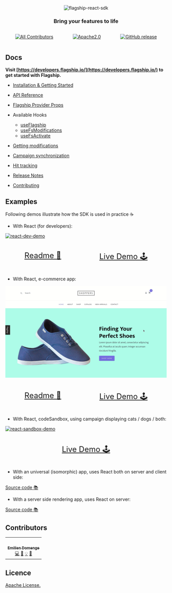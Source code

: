 <p align="center">

<img  src="https://mk0abtastybwtpirqi5t.kinstacdn.com/wp-content/uploads/picture-solutions-persona-product-flagship.jpg"  width="211"  height="182"  alt="flagship-react-sdk"  />

</p>

<h3 align="center">Bring your features to life</h3>

<div style='display: flex; justify-content: space-around;'>

<!-- ALL-CONTRIBUTORS-BADGE:START - Do not remove or modify this section -->

[![All Contributors](https://img.shields.io/badge/all_contributors-1-orange.svg?style=flat-square)](#contributors-)

<!-- ALL-CONTRIBUTORS-BADGE:END -->

[![Apache2.0](https://img.shields.io/badge/License-Apache%202.0-blue.svg)](http://www.apache.org/licenses/LICENSE-2.0)

[![GitHub release](https://img.shields.io/github/v/release/flagship-io/flagship-react-sdk.svg)](https://github.com/abtasty/flagship-react-sdk/releases)

</div>

## Docs

**Visit [https://developers.flagship.io/](https://developers.flagship.io/) to get started with Flagship.**

-   [Installation & Getting Started](https://developers.flagship.io/docs/sdk/react/v2.0#getting-started)
-   [API Reference](https://developers.flagship.io/docs/sdk/react/v2.0#api-reference)
-   [Flagship Provider Props](https://developers.flagship.io/docs/sdk/react/v2.0#flagshipprovider)
-   Available Hooks

    -   [useFlagship](https://developers.flagship.io/docs/sdk/react/v2.0#useflagship)
    -   [useFsModifications](https://developers.flagship.io/docs/sdk/react/v2.0#usefsmodifications)
    -   [useFsActivate](https://developers.flagship.io/docs/sdk/react/v2.0#usefsactivate)

-   [Getting modifications](https://developers.flagship.io/docs/sdk/react/v2.0#getting-modifications)
-   [Campaign synchronization](https://developers.flagship.io/docs/sdk/react/v2.0#campaign-synchronization)
-   [Hit tracking](https://developers.flagship.io/docs/sdk/react/v2.0#hit-tracking)
-   [Release Notes](https://github.com/flagship-io/flagship-react-sdk/blob/master/RELEASENOTES.md)
-   [Contributing](https://github.com/flagship-io/flagship-react-sdk/blob/master/CONTRIBUTING.md)

## Examples

Following demos illustrate how the SDK is used in practice ☕

-   With React (for developers):

<a href="https://flagship-io.github.io/flagship-react-sdk/">
<div style="max-width: 850px; margin: 0 auto;">

![react-dev-demo](./src/assets/gif/react-dev-demo.gif)

</div>
</a>
<div style="display: flex; justify-content: space-around; font-size: 24px">

[Readme 📖](examples/react-dev-demo/README.md)

[Live Demo 🕹](https://flagship-io.github.io/flagship-react-sdk/)

</div>

-   With React, e-commerce app:

<a href="https://react-ecommerce-demo.internal.flagship.io/">
<div style="max-width: 850px; margin: 0 auto;">

![react-ecommerce-demo](./src/assets/gif/react-ecommerce-demo.gif)

</div>
</a>
<div style="display: flex; justify-content: space-around; font-size: 24px">

[Readme 📖](examples/react-ecommerce-demo/README.md)

[Live Demo 🕹](https://react-ecommerce-demo.internal.flagship.io/)

</div>

-   With React, codeSandbox, using campaign displaying cats / dogs / both:

<a href="https://codesandbox.io/s/flagship-sdk-react-example-sg5qu">
<div style="max-width: 850px; margin: 0 auto;">

![react-sandbox-demo](./src/assets/gif/react-sandbox.gif)

</div>
</a>
<div style="display: flex; justify-content: space-around; font-size: 24px">

[Live Demo 🕹](https://codesandbox.io/s/flagship-sdk-react-example-sg5qu)

</div>
</a>

-   With an universal (isomorphic) app, uses React both on server and client side:

[Source code 📚](./examples/react-universal-demo/README.md)

-   With a server side rendering app, uses React on server:

[Source code 📚](./examples/react-ssr-demo/README.md)

</div>

## Contributors

<!-- ALL-CONTRIBUTORS-LIST:START - Do not remove or modify this section -->
<!-- prettier-ignore-start -->
<!-- markdownlint-disable -->
<table>
  <tr>
    <td align="center"><a href="https://www.domenge.fr/"><img src="https://avatars0.githubusercontent.com/u/15636263?v=4?s=100" width="100px;" alt=""/><br /><sub><b>Emilien Domenge</b></sub></a><br /><a href="https://github.com/flagship-io/flagship-react-sdk/commits?author=Emidomenge" title="Code">💻</a> <a href="https://github.com/flagship-io/flagship-react-sdk/commits?author=Emidomenge" title="Documentation">📖</a> <a href="#example-Emidomenge" title="Examples">💡</a> <a href="#maintenance-Emidomenge" title="Maintenance">🚧</a></td>
  </tr>
</table>

<!-- markdownlint-enable -->
<!-- prettier-ignore-end -->

<!-- ALL-CONTRIBUTORS-LIST:END -->

## Licence

[Apache License.](https://github.com/flagship-io/flagship-react-sdk/blob/master/LICENSE)
